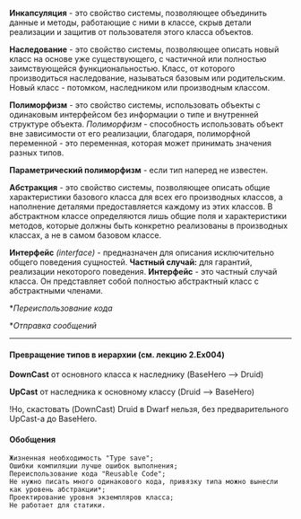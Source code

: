 **Инкапсуляция** - это свойство системы, позволяющее объединить данные и методы, работающие с ними в классе, скрыв детали реализации и защитив от пользователя этого класса объектов.

**Наследование** - это свойство системы, позволяющее описать новый класс на основе уже существующего, с частичной или полностью заимствующейся функциональностью.
Класс, от которого производиться наследование, называться базовым или родительским.
Новый класс - потомком, наследником или производным классом.

**Полиморфизм** - это свойство системы, использовать объекты с одинаковым интерфейсом без информации о типе и внутренней структуре объекта.
*Полиморфизм* - способность использовать объект вне зависимости от его реализации, благодаря, полиморфной переменной - это переменная, которая может принимать значения разных типов.

**Параметрический полиморфизм** - если тип наперед не известен.


**Абстракция** - это свойство системы, позволяющее описать общие характеристики базового класса для всех его производных классов, а наполнение деталями предоставляется каждому из этих классов.
В абстрактном классе определяются лишь общие поля и характеристики методов, которые должны быть конкретно реализованы в производных классах, а не в самом базовом классе.

**Интерфейс** *(interface)* - предназначен для описания исключительно общего поведения сущностей. **Частный случай:** для гарантий, реализации некоторого поведения.
**Интерфейс** - это частный случай класса. Он представляет собой полностью абстрактный класс с абстрактными членами.

**Переиспользование кода*

**Отправка сообщений*
___

#### Превращение типов в иерархии (см. лекцию 2.Ex004)
**DownCast** от основного класса к наследнику (BaseHero --> Druid)

**UpCast** от наследника к основному классу (Druid --> BaseHero) 

!Но, скастовать (DownCast) Druid в Dwarf нельзя, без предварительного UpCast-а до BaseHero.


#### Обобщения
```text
Жизненная необходимость "Type save";
Ошибки компиляции лучше ошибок выполнения;
Переиспользование кода "Reusable Code";
Не нужно писать много одинакового кода, привязку типа можно вынесли как уровень абстракции*;
Проектирование уровня экземпляров класса;
Не работает для статики.
```
 